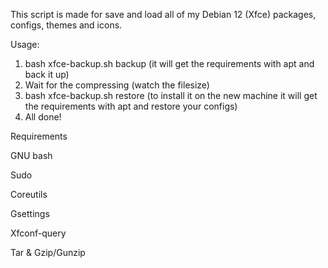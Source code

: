 This script is made for save and load all of my Debian 12 (Xfce) packages, configs, themes and icons.

Usage:
1. bash xfce-backup.sh backup (it will get the requirements with apt and back it up)
2. Wait for the compressing (watch the filesize)
3. bash xfce-backup.sh restore (to install it on the new machine it will get the requirements with apt and restore your configs)
4. All done!


Requirements 

GNU bash

Sudo

Coreutils

Gsettings

Xfconf-query

Tar & Gzip/Gunzip

